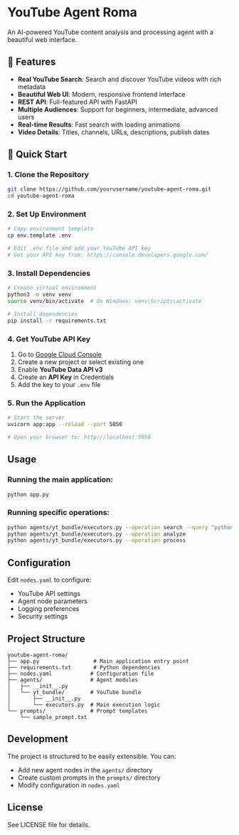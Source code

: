# YouTube Agent Roma

An AI-powered YouTube content analysis and processing agent with a beautiful web interface.

## 🌟 Features

- **Real YouTube Search**: Search and discover YouTube videos with rich metadata
- **Beautiful Web UI**: Modern, responsive frontend interface
- **REST API**: Full-featured API with FastAPI
- **Multiple Audiences**: Support for beginners, intermediate, advanced users
- **Real-time Results**: Fast search with loading animations
- **Video Details**: Titles, channels, URLs, descriptions, publish dates

## 🚀 Quick Start

### 1. Clone the Repository
```bash
git clone https://github.com/yourusername/youtube-agent-roma.git
cd youtube-agent-roma
```

### 2. Set Up Environment
```bash
# Copy environment template
cp env.template .env

# Edit .env file and add your YouTube API key
# Get your API key from: https://console.developers.google.com/
```

### 3. Install Dependencies
```bash
# Create virtual environment
python3 -m venv venv
source venv/bin/activate  # On Windows: venv\Scripts\activate

# Install dependencies
pip install -r requirements.txt
```

### 4. Get YouTube API Key
1. Go to [Google Cloud Console](https://console.cloud.google.com/)
2. Create a new project or select existing one
3. Enable **YouTube Data API v3**
4. Create an **API Key** in Credentials
5. Add the key to your `.env` file

### 5. Run the Application
```bash
# Start the server
uvicorn app:app --reload --port 5050

# Open your browser to: http://localhost:5050
```

## Usage

### Running the main application:
```bash
python app.py
```

### Running specific operations:
```bash
python agents/yt_bundle/executors.py --operation search --query "python tutorial"
python agents/yt_bundle/executors.py --operation analyze
python agents/yt_bundle/executors.py --operation process
```

## Configuration

Edit `nodes.yaml` to configure:
- YouTube API settings
- Agent node parameters
- Logging preferences
- Security settings

## Project Structure

```
youtube-agent-roma/
├── app.py                 # Main application entry point
├── requirements.txt       # Python dependencies
├── nodes.yaml            # Configuration file
├── agents/               # Agent modules
│   ├── __init__.py
│   └── yt_bundle/        # YouTube bundle
│       ├── __init__.py
│       └── executors.py  # Main execution logic
└── prompts/              # Prompt templates
    └── sample_prompt.txt
```

## Development

The project is structured to be easily extensible. You can:
- Add new agent nodes in the `agents/` directory
- Create custom prompts in the `prompts/` directory
- Modify configuration in `nodes.yaml`

## License

See LICENSE file for details.
